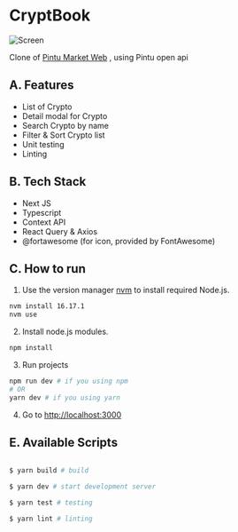 # CryptBook

![Screen](https://ik.imagekit.io/sofrosine/Screen_Shot_2022-11-21_at_15.45.48.png?ik-sdk-version=javascript-1.4.3&updatedAt=1669020385059)

Clone of [Pintu Market Web](https://pintu.co.id/market) , using Pintu open api

## A. Features

- List of Crypto
- Detail modal for Crypto
- Search Crypto by name
- Filter & Sort Crypto list
- Unit testing
- Linting

## B. Tech Stack

- Next JS
- Typescript
- Context API
- React Query & Axios
- @fortawesome (for icon, provided by FontAwesome)

## C. How to run

1. Use the version manager [nvm](https://github.com/nvm-sh/nvm) to install required Node.js.

```bash
nvm install 16.17.1
nvm use
```

2. Install node.js modules.

```bash
npm install
```

3. Run projects
```bash
npm run dev # if you using npm
# OR
yarn dev # if you using yarn
```

4. Go to [http://localhost:3000](http://localhost:3000)

## E. Available Scripts

```bash

$ yarn build # build

$ yarn dev # start development server

$ yarn test # testing

$ yarn lint # linting

```
